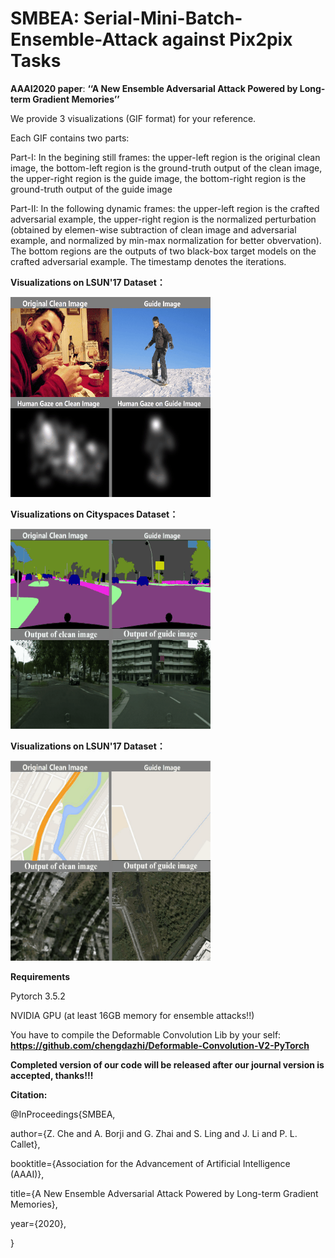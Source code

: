 # SMBEA: Serial-Mini-Batch-Ensemble-Attack against Pix2pix Tasks
**AAAI2020 paper**: **‘‘A New Ensemble Adversarial Attack Powered by Long-term Gradient Memories’’**


We provide 3 visualizations (GIF format) for your reference.

Each GIF contains two parts:

Part-I: In the begining still frames: 
the upper-left region is the original clean image, the bottom-left region is the ground-truth output of the clean image, the upper-right region is the guide image, the bottom-right region is the ground-truth output of the guide image

Part-II: In the following dynamic frames: 
the upper-left region is the crafted adversarial example, the upper-right region is the normalized perturbation (obtained by elemen-wise subtraction of clean image and adversarial example, and normalized by min-max normalization for better obvervation).
The bottom regions are the outputs of two black-box target models on the crafted adversarial example.
The timestamp denotes the iterations.

**Visualizations on LSUN'17 Dataset：**

![image](https://github.com/CZHQuality/AAA-Pix2pix/blob/master/Visualizations/1_Our_Attack_LSUN17.gif)

**Visualizations on Cityspaces Dataset：**

![image](https://github.com/CZHQuality/AAA-Pix2pix/blob/master/Visualizations/2_Our_Attack_Cityspaces.gif)

**Visualizations on LSUN'17 Dataset：**

![image](https://github.com/CZHQuality/AAA-Pix2pix/blob/master/Visualizations/3_Our_Attack_Google.gif)

**Requirements**

Pytorch 3.5.2

NVIDIA GPU (at least 16GB memory for ensemble attacks!!)

You have to compile the Deformable Convolution Lib by your self: **https://github.com/chengdazhi/Deformable-Convolution-V2-PyTorch**

**Completed version of our code will be released after our journal version is accepted, thanks!!!**

**Citation:**

@InProceedings{SMBEA,

author={Z. Che and A. Borji and G. Zhai and S. Ling and J. Li and P. L. Callet},

booktitle={Association for the Advancement of Artificial Intelligence (AAAI)},

title={A New Ensemble Adversarial Attack Powered by Long-term Gradient Memories},

year={2020},

}
